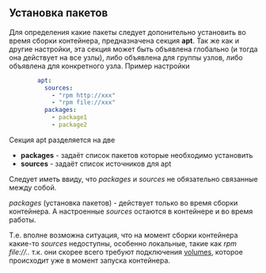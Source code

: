 Установка пакетов
-----------------
Для определения какие пакеты следует допонительно установить во время сборки контейнера,
предназначена секция **apt**. Так же как и другие настройки, эта секция может быть объявлена
глобально (и тогда она действует на все узлы), либо объявлена для группы узлов,
либо объявлена для конкретного узла.
Пример настройки
```yaml
        apt:
          sources:
            - "rpm http://xxx"
            - "rpm file://xxx"
          packages:
            - package1
            - package2
```
Секция apt разделяется на две 
* **packages** - задаёт список пакетов которые необходимо установить
* **sources** - задаёт список источников для apt

Следует иметь ввиду, что *packages* и *sources* не обязательно связанные между собой.

*packages* (установка пакетов) - действует только во время сборки контейнера. 
А настроенные *sources* остаются в контейнере и во время работы.

Т.е. вполне возможна ситуация, что на момент сборки контейнера какие-то *sources* недоступны,
особенно локальные, такие как *rpm file://..* т.к. они скорее всего требуют подключения 
[volumes](docs/volumes.md), которое происходит уже в момент запуска контейнера.

